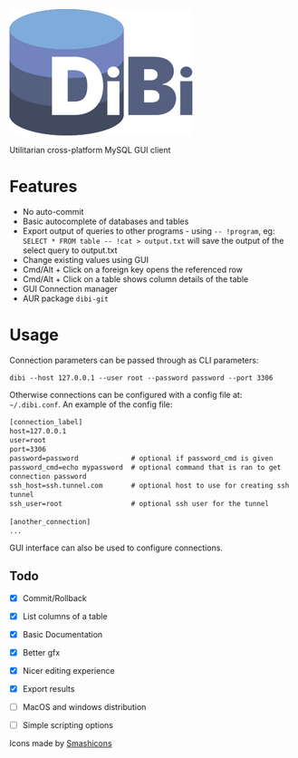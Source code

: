 ![Dibi](https://raw.githubusercontent.com/janza/dibi/7608d161d16217243322d7ff7d2f996ae3c0b046/dibi.png)

Utilitarian cross-platform MySQL GUI client

# Features

- No auto-commit
- Basic autocomplete of databases and tables
- Export output of queries to other programs - using `-- !program`, eg: `SELECT * FROM table -- !cat > output.txt` will save the output of the select query to output.txt
- Change existing values using GUI
- Cmd/Alt + Click on a foreign key opens the referenced row
- Cmd/Alt + Click on a table shows column details of the table
- GUI Connection manager
- AUR package `dibi-git`

# Usage

Connection parameters can be passed through as CLI parameters:

    dibi --host 127.0.0.1 --user root --password password --port 3306

Otherwise connections can be configured with a config file at: `~/.dibi.conf`. An example of the config file:

    [connection_label]
    host=127.0.0.1
    user=root
    port=3306
    password=password             # optional if password_cmd is given
    password_cmd=echo mypassword  # optional command that is ran to get connection password
    ssh_host=ssh.tunnel.com       # optional host to use for creating ssh tunnel
    ssh_user=root                 # optional ssh user for the tunnel

    [another_connection]
    ...

GUI interface can also be used to configure connections.

## Todo

- [x] Commit/Rollback
- [x] List columns of a table
- [X] Basic Documentation
- [x] Better gfx
- [x] Nicer editing experience
- [x] Export results
- [ ] MacOS and windows distribution
- [ ] Simple scripting options


Icons made by [Smashicons](https://www.flaticon.com/authors/smashicons)
